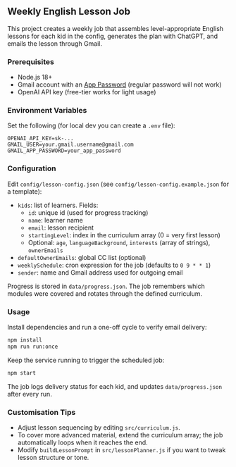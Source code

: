 ## Weekly English Lesson Job

This project creates a weekly job that assembles level-appropriate English lessons for each kid in the config, generates the plan with ChatGPT, and emails the lesson through Gmail.

### Prerequisites
- Node.js 18+
- Gmail account with an [App Password](https://support.google.com/accounts/answer/185833) (regular password will not work)
- OpenAI API key (free-tier works for light usage)

### Environment Variables
Set the following (for local dev you can create a `.env` file):

```env
OPENAI_API_KEY=sk-...
GMAIL_USER=your.gmail.username@gmail.com
GMAIL_APP_PASSWORD=your_app_password
```

### Configuration
Edit `config/lesson-config.json` (see `config/lesson-config.example.json` for a template):
- `kids`: list of learners. Fields:
  - `id`: unique id (used for progress tracking)
  - `name`: learner name
  - `email`: lesson recipient
  - `startingLevel`: index in the curriculum array (0 = very first lesson)
  - Optional: `age`, `languageBackground`, `interests` (array of strings), `ownerEmails`
- `defaultOwnerEmails`: global CC list (optional)
- `weeklySchedule`: cron expression for the job (defaults to `0 9 * * 1`)
- `sender`: name and Gmail address used for outgoing email

Progress is stored in `data/progress.json`. The job remembers which modules were covered and rotates through the defined curriculum.

### Usage
Install dependencies and run a one-off cycle to verify email delivery:

```bash
npm install
npm run run:once
```

Keep the service running to trigger the scheduled job:

```bash
npm start
```

The job logs delivery status for each kid, and updates `data/progress.json` after every run.

### Customisation Tips
- Adjust lesson sequencing by editing `src/curriculum.js`.
- To cover more advanced material, extend the curriculum array; the job automatically loops when it reaches the end.
- Modify `buildLessonPrompt` in `src/lessonPlanner.js` if you want to tweak lesson structure or tone.
